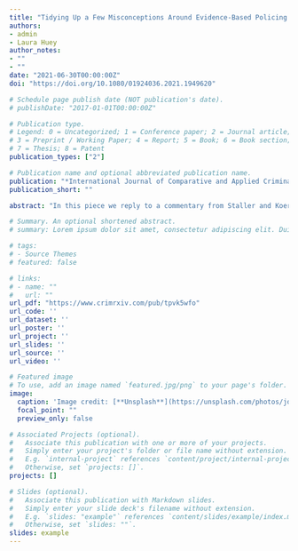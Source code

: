 ```yaml
---
title: "Tidying Up a Few Misconceptions Around Evidence-Based Policing: Reply to Staller and Koerner (2021)"
authors:
- admin
- Laura Huey
author_notes:
- ""
- ""
date: "2021-06-30T00:00:00Z"
doi: "https://doi.org/10.1080/01924036.2021.1949620"

# Schedule page publish date (NOT publication's date).
# publishDate: "2017-01-01T00:00:00Z"

# Publication type.
# Legend: 0 = Uncategorized; 1 = Conference paper; 2 = Journal article;
# 3 = Preprint / Working Paper; 4 = Report; 5 = Book; 6 = Book section;
# 7 = Thesis; 8 = Patent
publication_types: ["2"]

# Publication name and optional abbreviated publication name.
publication: "*International Journal of Comparative and Applied Criminal Justice*, OnlineFirst"
publication_short: ""

abstract: "In this piece we reply to a commentary from Staller and Koerner (2021) on our work entitled, #Defund or #Re-Fund? Re-Examining Bayley’s Blueprint for Police Reform. In short, we agree on the necessity of reflexivity within policing research and the area of evidence-based policing more specifically, but also see this reply as an opportunity to clarify some misconceptions around evidence-based policing and what it means to be ‘evidence-based’. More specifically, we touch upon the flexibility of evidence-based policing to be implemented in tandem with other reform approaches, the value of experiential knowledge and qualitative methods within evidence-based policing, and the confounding of evidence and evidence-based. We conclude on the point of reflexivity and put out a call for follow-up studies that examine the implications of evaluated police practices."

# Summary. An optional shortened abstract.
# summary: Lorem ipsum dolor sit amet, consectetur adipiscing elit. Duis posuere tellus ac convallis placerat. Proin tincidunt magna sed ex sollicitudin condimentum.

# tags:
# - Source Themes
# featured: false

# links:
# - name: ""
#   url: ""
url_pdf: "https://www.crimrxiv.com/pub/tpvk5wfo" 
url_code: ''
url_dataset: ''
url_poster: ''
url_project: ''
url_slides: ''
url_source: ''
url_video: ''

# Featured image
# To use, add an image named `featured.jpg/png` to your page's folder. 
image:
  caption: 'Image credit: [**Unsplash**](https://unsplash.com/photos/jdD8gXaTZsc)'
  focal_point: ""
  preview_only: false

# Associated Projects (optional).
#   Associate this publication with one or more of your projects.
#   Simply enter your project's folder or file name without extension.
#   E.g. `internal-project` references `content/project/internal-project/index.md`.
#   Otherwise, set `projects: []`.
projects: []

# Slides (optional).
#   Associate this publication with Markdown slides.
#   Simply enter your slide deck's filename without extension.
#   E.g. `slides: "example"` references `content/slides/example/index.md`.
#   Otherwise, set `slides: ""`.
slides: example
---
```

